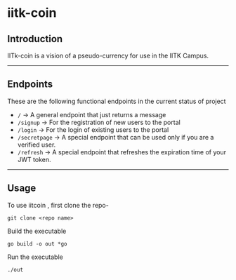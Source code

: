 # iitk-coin

## Introduction
IITk-coin is a vision of a pseudo-currency for use in the IITK Campus. 

---
## Endpoints
These are the following functional endpoints in the current status of project
- ```/``` -> A general endpoint that just returns a message
- ```/signup``` -> For the registration of new users to the portal
- ```/login``` -> For the login of existing users to the portal
- ```/secretpage``` -> A special endpoint that can be used only if you are a verified user.
- ```/refresh``` -> A special endpoint that refreshes the expiration time of your JWT token.

---
## Usage

To use iitcoin , first clone the repo-
```
git clone <repo name>
```

Build the executable 

```
go build -o out *go
```

Run the executable

```
./out
```
